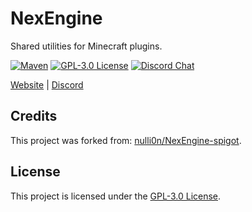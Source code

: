 # NexEngine

Shared utilities for Minecraft plugins.

[![Maven][mvn-badge]][mvn-url]
[![GPL-3.0 License][gpl-badge]][gpl-url]
[![Discord Chat][discord-badge]][discord-url]

[mvn-badge]: https://img.shields.io/badge/releases-mvn-orange.svg
[mvn-url]: https://mvn.tribufu.com/#/releases/com/tribufu/Tribufu-NexEngine
[gpl-badge]: https://img.shields.io/badge/license-GPLv3-blue.svg
[gpl-url]: https://github.com/TribufuForks/NexEngine/blob/master/LICENSE.txt
[discord-badge]: https://img.shields.io/discord/276504514616623104.svg?logo=discord&style=flat-square
[discord-url]: https://www.tribufu.com/discord

[Website](https://www.tribufu.com) |
[Discord](https://www.tribufu.com/discord)

## Credits

This project was forked from: [nulli0n/NexEngine-spigot].

[nulli0n/NexEngine-spigot]: https://github.com/nulli0n/NexEngine-spigot

## License

This project is licensed under the [GPL-3.0 License].

[GPL-3.0 License]: https://github.com/TribufuForks/NexEngine/blob/master/LICENSE.txt

